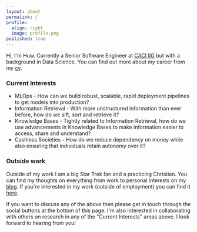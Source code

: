 ```yaml
---
layout: about
permalink: /
profile:
  align: right
  image: profile.png
published: true
---
```


Hi, I'm Huw. Currently a Senior Software Engineer at [CACI IIG](https://www.caci.co.uk/business-areas/caci-iig/) but with a background in Data Science. You can find out more about my career from my [cv](https://huwfulcher.com/assets/files/cv.pdf).

### Current Interests

<!-- | MLOps | How can we build robust, scalable, rapid deployment pipelines to get models into production? |
| Information Retrieval | With more unstructured information than ever before, how do we sift, sort and retrieve it? |
| Knowledge Bases | Tightly related to Information Retrieval, how do we use advancements in Knowledge Bases to make information easier to access, share and understand? |
| Cashless Societies | How do we reduce dependency on money while also ensuring that individuals retain autonomy over it? | -->

- MLOps - How can we build robust, scalable, rapid deployment pipelines to get models into production?
- Information Retrieval - With more unstructured information than ever before, how do we sift, sort and retrieve it?
- Knowledge Bases - Tightly related to Information Retrieval, how do we use advancements in Knowledge Bases to make information easier to access, share and understand?
- Cashless Societies - How do we reduce dependency on money while also ensuring that individuals retain autonomy over it?

### Outside work 

Outside of my work I am a big Star Trek fan and a practicing Christian. You can find my thoughts on everything from work to personal interests on my [blog](https://huwfulcher.com/blog). If you're interested in my work (outside of employment) you can find it [here](https://huwfulcher.com/projects). 

If you want to discuss any of the above then please get in touch through the social buttons at the bottom of this page. I'm also interested in collaborating with others on research in any of the "Current Interests" areas above. I look forward to hearing from you!